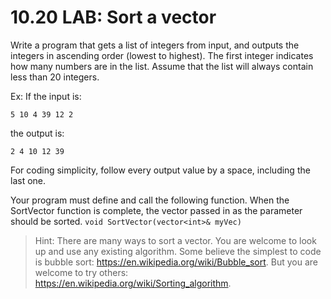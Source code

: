 # 10.20 LAB: Sort a vector
Write a program that gets a list of integers from input, and outputs the integers in ascending order (lowest to highest). The first integer indicates how many numbers are in the list. Assume that the list will always contain less than 20 integers.

Ex: If the input is:

```
5 10 4 39 12 2
```

the output is:

```
2 4 10 12 39
```
For coding simplicity, follow every output value by a space, including the last one.

Your program must define and call the following function. When the SortVector function is complete, the vector passed in as the parameter should be sorted.
`void SortVector(vector<int>& myVec)`

> Hint: There are many ways to sort a vector. You are welcome to look up and use any existing algorithm. Some believe the simplest to code is bubble sort: https://en.wikipedia.org/wiki/Bubble_sort. But you are welcome to try others: https://en.wikipedia.org/wiki/Sorting_algorithm.